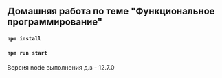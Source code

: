 ## Домашняя работа по теме "Функциональное программирование"

#### `npm install`
#### `npm run start`

Версия node выполнения д.з - 12.7.0